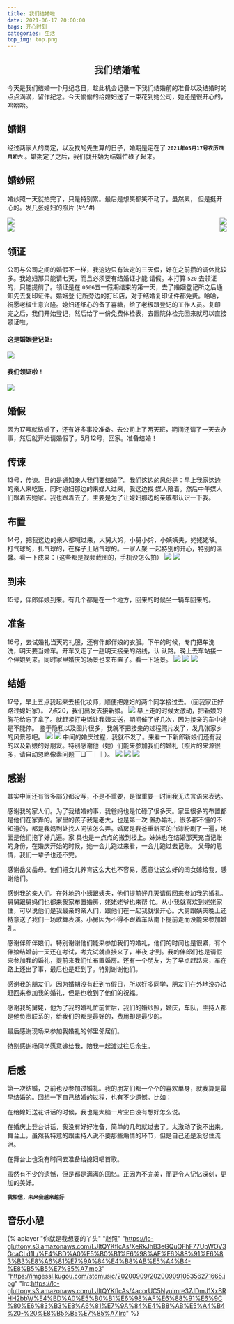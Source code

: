 ```yaml
---
title: 我们结婚啦
date: 2021-06-17 20:00:00
tags: 开心时刻
categories: 生活
top_img: top.png
---
```

## <center>我们结婚啦<center/>
今天是我们结婚一个月纪念日，趁此机会记录一下我们结婚前的准备以及结婚时的点点滴滴，留作纪念。今天偷偷的给媳妇送了一束花到她公司，她还是很开心的，哈哈哈。


## 婚期
经过两家人的商定，以及找的先生算的日子，婚期是定在了 **`2021年05月17号农历四月初六`** 。婚期定了之后，我们就开始为结婚忙碌了起来。

## 婚纱照
婚纱照一天就拍完了，只是特别累。最后是想笑都笑不动了。虽然累， 但是挺开心的。发几张媳妇的照片 (#^.^#)

<div style="display: flex;justify-content: space-between" ><img src="8.jpg"  /><img src="9.jpg"  /></div>
<div style="display: flex;justify-content: space-between" ><img src="10.jpg"  /><img src="11.jpg"  /></div>

## 领证
公司与公司之间的婚假不一样，我这边只有法定的三天假，好在之前攒的调休比较多。我媳妇那只能请七天，而且必须要有结婚证才能
请假。本打算 `520` 去领证的，只能提前了。领证是在 `0506`五一假期结束的第一天，去了婚姻登记所之后通知先去复印证件。婚姻登
记所旁边的打印店，对于结婚复印证件都免费。哈哈，祝愿老板生意兴隆。媳妇还细心的备了喜糖，给了老板跟登记的工作人员。复印
完之后，我们开始登记，然后给了一份免费体检表，去医院体检完回来就可以直接领证啦。
#### 这是婚姻登记处:
<img src="12.jpg"  />

#### 我们领证啦！
<img src="7.jpg"  />


## 婚假
因为17号就结婚了，还有好多事没准备。去公司上了两天班，期间还请了一天去办事，然后就开始请婚假了。5月12号，回家。准备结婚！

## 传谏
13号，传谏。目的是通知亲人我们要结婚了。我们这边的风俗是：早上我家这边的亲人来吃饭，同时媳妇那边的来媒人过来，我这边找
媒人陪着。然后中午媒人们跟着去她家。我也跟着去了，主要是为了让媳妇那边的亲戚都认识一下我。

## 布置
14号，把我这边的亲人都喊过来，大舅大妗，小舅小妗，小姨姨夫，姥姥姥爷。打气球的，扎气球的，在梯子上贴气球的。一家人聚
一起特别的开心，特别的温馨。看一下成果：（这些都是视频截图的，手机没怎么拍）
<img src="14.png"  />
<img src="15.png"  />

## 到来
15号，伴郎伴娘到来。有几个都是在一个地方，回来的时候坐一辆车回来的。

## 准备
16号，去试婚礼当天的礼服，还有伴郎伴娘的衣服。下午的时候，专门把车洗洗，明天要当婚车。开车又走了一趟明天接亲的路线，认
认路。晚上去车站接一个伴娘到来。同时家里婚庆的场景也来布置了。看一下场景。
<img src="1.png"  />
<img src="4.png"  />
<img src="5.png"  />

## 结婚
17号，早上五点我起来去接化妆师，顺便把媳妇的两个同学接过去。（回我家正好路过媳妇家）。
7点20，我们出发去接新娘。
<img src="18.jpg"  />
早上走的时候太激动，把新娘的胸花给忘了拿了。就赶紧打电话让我姨夫送，期间催了好几次，因为接亲的车中途是不能停。
鉴于隐私以及图片很多，我就不把接亲的过程照片发了，发几张家乡的风景照吧。
<img src="16.png"  />
<img src="17.png"  />
中间的婚庆过程，我就不发了。来看一下新郎新娘们还有我的以及新娘的好朋友。特别感谢他（她）们能来参加我们的婚礼（照片的来源很多，请自动忽略像素问题￣□￣｜｜）。
<img src="19.jpg"  />
<img src="20.jpg"  />
<img src="21.jpg"  />

## 感谢
其实中间还有很多部分都没写，不是不重要，是很重要一时间我无法言语来表达。

感谢我的家人们。为了我结婚的事，我爸妈也是忙碌了很多天。家里很多的布置都是他们在家弄的。家里的孩子我是老大，也是第一次
置办婚礼，很多都不懂的不知道的，都是我妈到处找人问该怎么弄。婚房是我爸重新买的白漆粉刷了一遍，地面是他们拖了好几遍。家
具也是一点点的搬到楼上。妹妹也在结婚那天充当记账的身份，在婚庆开始的时候，她一会儿跑过来看，一会儿跑过去记账。
父母的恩情，我们一辈子也还不完。

感谢岳父岳母。他们把女儿养育这么大也不容易，愿意让这么好的闺女嫁给我，感谢他们。

感谢我的亲人们。在外地的小姨跟姨夫，他们提前好几天请假回来参加我的婚礼。舅舅跟舅妈们也都来我家布置婚房，姥姥姥爷也来帮
忙。从小我就喜欢到姥姥家住，可以说他们是我最亲的亲人们，跟他们在一起我就很开心。大舅跟姨夫晚上还特意送了我们一场歌舞表演。小舅因为不得不跟着车队南下提前走而没能来参加婚礼。

感谢伴郎伴娘们。特别谢谢他们能来参加我们的婚礼，他们的时间也是很紧，有个伴娘结婚前一天还在考试，考完试就直接来了，半夜
才到。我的伴郎们也是请假来参加我的婚礼，提前来我们忙布置婚房。还有一个朋友，为了早点赶路来，车在路上还出了事，最后也是赶到了。特别谢谢他们。

感谢我的朋友们。因为婚期没有赶到节假日，所以好多同学，朋友们在外地没办法赶回来参加我的婚礼，但是也收到了他们的祝福。

感谢我的舅姥，他为了我的婚礼忙前忙后，我们的婚纱照，婚庆，车队，主持人都是他负责联系的，给我们的都是最好的，费用却是最少的。

最后感谢现场来参加我婚礼的邻里邻居们。

特别感谢杨同学愿意嫁给我，陪我一起渡过往后余生。

## 后感
第一次结婚，之前也没参加过婚礼。我的朋友们都一个个的喜欢单身，就我算是最早结婚的。回想一下自己结婚的过程，也有不少遗憾。比如：

在给媳妇送花讲话的时候，我也是大脑一片空白没有想好怎么说。

在婚庆上登台讲话，我没有好好准备，简单的几句就过去了。太激动了说不出来。舞台上，虽然我特意的跟主持人说不要那些煽情的环节，但是自己还是没忍住流泪。

在舞台上也没有时间去准备给媳妇唱首歌。

虽然有不少的遗憾，但是都是满满的回忆。正因为不完美，而更令人记忆深刻，更加的美好。

**`我相信，未来会越来越好`**


## 音乐小憩
{% aplayer "你就是我想要的丫头" "赵照" "https://lc-gluttony.s3.amazonaws.com/LJltQYKflcAs/XeRkJhB3eGQuQFhF77UpWOV3GcaCLd1L/%E4%BD%A0%E5%B0%B1%E6%98%AF%E6%88%91%E6%83%B3%E8%A6%81%E7%9A%84%E4%B8%AB%E5%A4%B4-%E8%B5%B5%E7%85%A7.mp3" "https://imgessl.kugou.com/stdmusic/20200909/20200909105356271665.jpg" "lrc:https://lc-gluttony.s3.amazonaws.com/LJltQYKflcAs/4acorUC5Nyuimre37JDmJ1XxBRHH2bbV/%E4%BD%A0%E5%B0%B1%E6%98%AF%E6%88%91%E6%9C%80%E6%83%B3%E8%A6%81%E7%9A%84%E4%B8%AB%E5%A4%B4%20-%20%E8%B5%B5%E7%85%A7.lrc" %}

